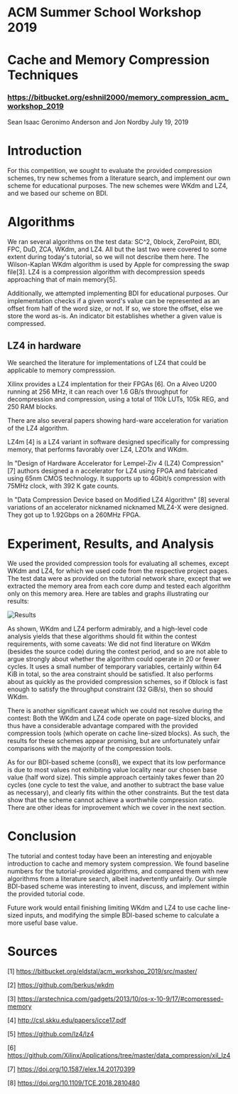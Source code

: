 # ACM Summer School Workshop 2019
# Cache and Memory Compression Techniques

### https://bitbucket.org/eshnil2000/memory_compression_acm_workshop_2019
Sean Isaac Geronimo Anderson and Jon Nordby
July 19, 2019

# Introduction

For this competition, we sought to evaluate the provided compression schemes, try new schemes from a literature search, and implement our own scheme for educational purposes. The new schemes were WKdm and LZ4, and we based our scheme on BDI.

# Algorithms

We ran several algorithms on the test data: SC^2, 0block, ZeroPoint, BDI, FPC, DuD, ZCA, WKdm, and LZ4. All but the last two were covered to some extent during today's tutorial, so we will not describe them here. The Wilson-Kaplan WKdm algorithm is used by Apple for compressing the swap file[3]. LZ4 is a compression algorithm with decompression speeds approaching that of main memory[5].

Additionally, we attempted implementing BDI for educational purposes. Our implementation checks if a given word's value can be represented as an offset from half of the word size, or not. If so, we store the offset, else we store the word as-is. An indicator bit establishes whether a given value is compressed.

## LZ4 in hardware
We searched the literature for implementations of LZ4 that could be applicable to memory compresssion.

Xilinx provides a LZ4 implentation for their FPGAs [6].
On a Alveo U200 running at 256 MHz, it can reach over 1.6 GB/s throughput for decompression and compression,
using a total of 110k LUTs, 105k REG, and 250 RAM blocks.

There are also several papers showing hard-ware acceleration for variation of the LZ4 algorithm.

LZ4m [4] is a LZ4 variant in software designed specifically for compressing memory, 
that performs favorably over LZ4, LZO1x and WKdm.

In "Design of Hardware Accelerator for Lempel-Ziv 4 (LZ4) Compression" [7]
authors designed a n accelerator for LZ4 using FPGA and fabricated using 65nm CMOS technology.
It supports up to 4Gbit/s compression with 75MHz clock, with 392 K gate counts.

In "Data Compression Device based on Modified LZ4 Algorithm" [8] several variations of
an accelerator nicknamed nicknamed MLZ4-X were designed.
They got up to 1.92Gbps on a 260MHz FPGA.


# Experiment, Results, and Analysis

We used the provided compression tools for evaluating all schemes, except WKdm and LZ4, for which we used code from the respective project pages. The test data were as provided on the tutorial network share, except that we extracted the memory area from each core dump and tested each algorithm only on this memory area. Here are tables and graphs illustrating our results:

![Results](https://raw.githubusercontent.com/jonnor/acm2019-compress/master/results.png "Results")


As shown, WKdm and LZ4 perform admirably, and a high-level code analysis yields that these algorithms should fit within the contest requirements, with some caveats: We did not find literature on WKdm (besides the source code) during the contest period, and so are not able to argue strongly about whether the algorithm could operate in 20 or fewer cycles. It uses a small number of temporary variables, certainly within 64 KiB in total, so the area constraint should be satisfied. It also performs about as quickly as the provided compression schemes, so if 0block is fast enough to satisfy the throughput constraint (32 GiB/s), then so should WKdm.

There is another significant caveat which we could not resolve during the contest: Both the WKdm and LZ4 code operate on page-sized blocks, and thus have a considerable advantage compared with the provided compression tools (which operate on cache line-sized blocks). As such, the results for these schemes appear promising, but are unfortunately unfair comparisons with the majority of the compression tools.

As for our BDI-based scheme (cons8), we expect that its low performance is due to most values not exhibiting value locality near our chosen base value (half word size). This simple approach certainly takes fewer than 20 cycles (one cycle to test the value, and another to subtract the base value as necessary), and clearly fits within the other constraints. But the test data show that the scheme cannot achieve a worthwhile compression ratio. There are other ideas for improvement which we cover in the next section.

# Conclusion

The tutorial and contest today have been an interesting and enjoyable introduction to cache and memory system compression. We found baseline numbers for the tutorial-provided algorithms, and compared them with new algorithms from a literature search, albeit inadvertently unfairly. Our simple BDI-based scheme was interesting to invent, discuss, and implement within the provided tutorial code.

Future work would entail finishing limiting WKdm and LZ4 to use cache line-sized inputs, and modifying the simple BDI-based scheme to calculate a more useful base value.


# Sources


[1] https://bitbucket.org/eldstal/acm_workshop_2019/src/master/

[2] https://github.com/berkus/wkdm

[3] https://arstechnica.com/gadgets/2013/10/os-x-10-9/17/#compressed-memory

[4] http://csl.skku.edu/papers/icce17.pdf

[5] https://github.com/lz4/lz4

[6] https://github.com/Xilinx/Applications/tree/master/data_compression/xil_lz4

[7] https://doi.org/10.1587/elex.14.20170399

[8] https://doi.org/10.1109/TCE.2018.2810480

